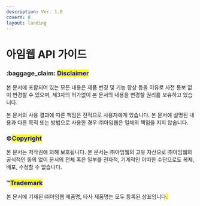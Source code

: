 ```yaml
---
description: Ver. 1.0
coverY: 0
layout: landing
---
```


# 아임웹 API 가이드

### :baggage\_claim: <mark style="color:blue;">Disclaimer</mark>

본 문서에 포함되어 있는 모든 내용은 제품 변경 및 기능 향상 등을 이유로 사전 통보 없이 변경할 수 있으며, 제3자의 허가없이 본 문서의 내용을 변경할 권리를 보유하고 있습니다.

본 문서의 사용 결과에 따른 책임은 전적으로 사용자에게 있습니다. 본 문서에 설명된 내용과 다른 목적 또는 방법으로 사용한 경우 ㈜아임웹은 일체의 책임을 지지 않습니다.

### :copyright:<mark style="color:blue;">Copyright</mark>

본 문서는 저작권에 의해 보호됩니다. 본 문서는 ㈜아임웹의 고유 자산으로 ㈜아임웹의 공식적인 동의 없이 문서의 전체 혹은 일부를 전자적, 기계적인 어떠한 수단으로도 복제, 배포, 수정할 수 없습니다.

### :tm:<mark style="color:blue;">**Trademark**</mark>

본 문서에 기재된 ㈜아임웹 제품명, 타사 제품명는 모두 등록된 상표입니다<mark style="color:purple;">**.**</mark>

